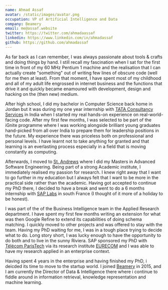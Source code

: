 ```yaml
---
name: Ahmad Assaf
avatar: /static/images/avatar.png
occupation: VP of Artificial Intelligence and Data
company: Beamery
email: me@assaf.website
twitter: https://twitter.com/ahmadaassaf
linkedin: https://www.linkedin.com/in/ahmadassaf
github: https://github.com/ahmadassaf
---
```


As far back as I can remember, I was always passionate about tools & crafts and doing things by hand. I still recall my fascination when I sat for the first time in front of my 60 MHz Pentium 1 machine and the realisation that I can actually create "something" out of writing few lines of obscure code (well for me then at least). From that moment, I have spent most of my childhood and all of my adult life engrossed in internet business and the functions that drive it and quickly became enamoured with development, design and hacking on the (then new) medium.

After high school, I did my bachelor in Computer Science back home in Jordan but it was during my one year internship with [TATA Consultancy Services](https://tcs.com) in India when I started my real hands-on experience on real-world-facing code. After my first few months, I was selected to be part of the iGnite programme where I was working alongside brilliant young graduates hand-picked from all over India to prepare them for leadership positions in the future. My experience there was priceless both on professional and personal levels. I have learnt not to take anything for granted and that learning is an everlasting process especially in a field that is moving constantly as computing.

Afterwards, I moved to [St. Andrews](https://www.st-andrews.ac.uk/) where I did my Masters in Advanced Software Engineering. Being part of a strong Academic institute, I immediately realised my passion for research. I knew right away that I want to go further in my education but I always felt that I want to be more in the practical side rather than the academic. Having got accepted to continue my PhD there, I decided to have a break and went to do a 6 months internship with [SAP Labs](https://www.sap.com/) in south France (I thought of it more of a holiday to be honest).

I was part of the of the Business Intelligence team in the Applied Research department. I have spent my first few months writing an extension for what was then Google Refine to extend its capabilities of doing schema matching. I quickly moved to other projects and was offered to stay with the team. Having my PhD waiting for me, I was in a tough place trying to decide what to do. Long story short, I was lucky enough to have the opportunity to do both and to live in the sunny Riviera. SAP sponsored my PhD with [Télécom ParisTech](https://www.telecom-paris.fr/) via its research institute [EURECOM](https://www.eurecom.fr/en) and I was able to have my research applied in an enterprise context.

Having spent 4 years in the enterprise and having finished my PhD, i deicded its time to move to the startup world. I joined [Beamery](https://beamery.om) in 2015, and I am currently the Director of Data & Intelligence there where i continue to fiddle around in information retrieval, knowledge representation and machine learning.
